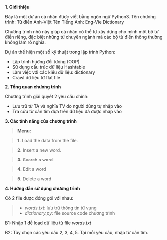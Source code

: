 __1. Giới thiệu__

Đây là một dự án cá nhân được viết bằng ngôn ngữ Python3.
Tên chương trình: Từ điển Anh-Việt
Tên Tiếng Anh: Eng-Vie Dictionary

Chương trình nhỏ này giúp cá nhân có thể tự xây dựng cho mình một bộ từ điển riêng,
đặc biệt những từ chuyên ngành mà các bộ từ điển thông thường không làm rõ nghĩa.

Dự án thể hiện một số kỹ thuật trong lập trình Python:
- Lập trình hướng đối tượng (OOP)
- Sử dụng cấu trúc dữ liệu Hashtable
- Làm việc với các kiểu dữ liệu: dictionary
- Crawl dữ liệu từ flat file 

__2. Tổng quan chương trình__

Chương trình giải quyết 2 yêu cầu chính:
- Lưu trữ từ TA và nghĩa TV do người dùng tự nhập vào
- Tra cứu từ cần tìm dựa trên dữ liệu đã được nhập vào

__3. Các tính năng của chương trình__

>**Menu:**

>**1.** Load the data from the file.

>**2.** Insert a new word.

>**3.** Search a word

>**4.** Edit a word

>**5.** Delete a word

__4. Hướng dẫn sử dụng chương trình__

Có 2 file được đóng gói với nhau:
>- _words.txt_: lưu trữ thông tin từ vựng
>- _dictionary.py_: file source code chương trình

B1: Nhập 1 để load dữ liệu từ file _words.txt_

B2: Tùy chọn các yêu cầu 2, 3, 4, 5. Tại mỗi yêu cầu, nhập từ cần tìm.